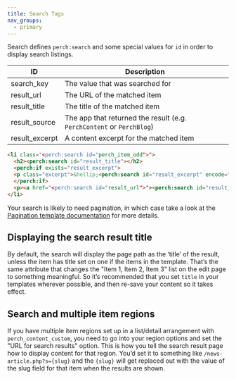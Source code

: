 ```yaml
---
title: Search Tags
nav_groups:
  - primary
---
```


Search defines `perch:search` and some special values for `id` in order to display search listings.

|ID|Description|
|-|-|
|search_key|The value that was searched for|
|result_url|The URL of the matched item|
|result_title|The title of the matched item|
|result_source|The app that returned the result (e.g. `PerchContent` or `PerchBlog`)|
|result_excerpt|A content excerpt for the matched item|


```html
<li class="<perch:search id="perch_item_odd">">
  <h2><perch:search id="result_title"></h2>
  <perch:if exists="result_excerpt">
  <p class="excerpt">&hellip;<perch:search id="result_excerpt" encode="false">&hellip;</p>
  </perch:if>
  <p><a href="<perch:search id="result_url">"><perch:search id="result_url"></a></p>
</li>
```

Your search is likely to need pagination, in which case take a look at the [Pagination template documentation](/templates/pagination) for more details.

## Displaying the search result title

By default, the search will display the page path as the ‘title’ of the result, unless the item has title set on one if the items in the template. That’s the same attribute that changes the "Item 1, Item 2, Item 3" list on the edit page to something meaningful. So it’s recommended that you set `title` in your templates wherever possible, and then re-save your content so it takes effect.

## Search and multiple item regions

If you have multiple item regions set up in a list/detail arrangement with `perch_content_custom`, you need to go into your region options and set the "URL for search results" option. This is how you tell the search result page how to display content for that region. You’d set it to something like `/news-article.php?s={slug}` and the `{slug}` will get replaced out with the value of the slug field for that item when the results are shown.
